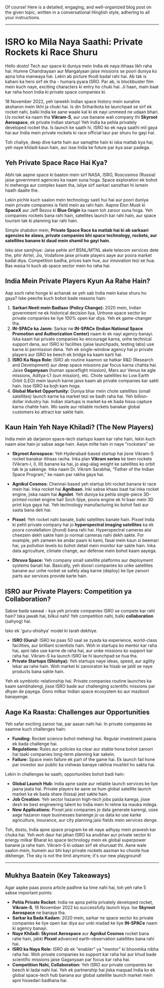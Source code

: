 Of course! Here is a detailed, engaging, and well-organized blog post on the given topic, written in a conversational Hinglish style, adhering to all your instructions.

---

# ISRO ko Mila Naya Saathi: Private Rockets ki Race Shuru

Hello dosto! Tech aur space ki duniya mein India ek naya itihaas likh raha hai. Humne Chandrayaan aur Mangalyaan jaise missions se poori duniya ko
apna loha manwaya hai. Lekin ab picture thodi badal rahi hai. Ab tak is kahani ka hero sirf ek tha - humara pyara ISRO. Par ab, is blockbuster film mein kuch naye, exciting characters ki entry ho chuki hai. Ji haan, main baat kar raha hoon India ki private space companies ki.

18 November 2022, yeh tareekh Indian space history mein sunahre aksharon mein likhi ja chuki hai. Is din Sriharikota ke launchpad se sirf ek rocket nahi, balki India ke aane waale kal ki ek nayi ummeed ne udaan bhari. Us rocket ka naam tha **Vikram-S**, aur use banane wali company thi **Skyroot Aerospace**, ek private Indian startup! Yeh India ka pehla privately developed rocket tha. Is launch ke saath hi, ISRO ko ek naya saathi mil gaya hai aur India mein private rockets ki race official taur par shuru ho gayi hai.

Toh chaliye, deep dive karte hain aur samajhte hain ki iska matlab kya hai, yeh naye khiladi kaun hain, aur isse India ke future par kya asar padega.

## Yeh Private Space Race Hai Kya?

Abhi tak aapne space ki baaton mein sirf NASA, ISRO, Roscosmos (Russia) jaise government agencies ka naam suna hoga. Space exploration ek bohot hi mehenga aur complex kaam tha, isliye sirf sarkari sansthan hi ismein haath daalte the.

Lekin pichle kuch saalon mein technology sasti hui hai aur poori duniya mein private companies is field mein aa rahi hain. Aapne Elon Musk ki **SpaceX** aur Jeff Bezos ki **Blue Origin** ka naam toh zaroor suna hoga. Yeh companies rockets bana rahi hain, satellites launch kar rahi hain, aur space tourism tak ki planning kar rahi hain.

Simple shabdon mein, **Private Space Race ka matlab hai ki ab sarkaari agencies ke alawa, private companies bhi space technology, rockets, aur satellites banane ki daud mein shamil ho gayi hain.**

Isko aise samjhiye: Jaise pehle sirf BSNL/MTNL akele telecom services dete the, phir Airtel, Jio, Vodafone jaise private players aaye aur poora market badal diya. Competition badha, prices kam hue, aur innovation tezi se hua. Bas waisa hi kuch ab space sector mein ho raha hai.

## India Mein Private Players Kyun Aa Rahe Hain?

Aap soch rahe honge ki achanak se yeh sab India mein kaise shuru ho gaya? Iske peeche kuch bohot bade reasons hain:

1.  **Sarkari Neeti mein Badlaav (Policy Change):** 2020 mein, Indian government ne ek historical decision liya. Unhone space sector ko private companies ke liye 100% open kar diya. Yeh ek game-changer tha.
2.  **IN-SPACe ka Janm:** Sarkar ne **IN-SPACe (Indian National Space Promotion and Authorization Center)** naam ki ek nayi agency banayi. Iska kaam hai private companies ko encourage karna, unhe technical support dena, aur ISRO ki facilities (jaise launchpads, testing labs) use karne ki permission dena. Yeh ek single-window agency hai jo private players aur ISRO ke beech ek bridge ka kaam karti hai.
3.  **ISRO Ka Naya Role:** ISRO ab routine kaamon se hatkar R&D (Research and Development) aur deep space missions par focus karna chahta hai. Jaise **Gaganyaan** (human spaceflight mission), Mars aur Venus ke agle missions, Aditya-L1 (sun mission), etc. Chote satellites ko Low Earth Orbit (LEO) mein launch karne jaise kaam ab private companies kar sakti hain. Isse ISRO ka bojh kam hoga.
4.  **Global Market Opportunity:** Duniya bhar mein chote satellites (small satellites) launch karne ka market tezi se badh raha hai. Yeh billion-dollar industry hai. Indian startups is market ka ek bada hissa capture karna chahte hain. Wo saste aur reliable rockets banakar global customers ko attract kar sakte hain.

## Kaun Hain Yeh Naye Khiladi? (The New Players)

India mein ab darjanon space-tech startups kaam kar rahe hain, lekin kuch naam aise hain jo sabse aage hain. Aaiye milte hain in naye "rockstars" se:

-   **Skyroot Aerospace:** Yeh Hyderabad-based startup hai jisne Vikram-S rocket banakar itihaas racha. Inka plan **Vikram series** ke teen rockets (Vikram-I, II, III) banane ka hai, jo alag-alag weight ke satellites ko orbit tak le ja sakenge. Inka naam Dr. Vikram Sarabhai, "Father of the Indian Space Program," ke naam par rakha gaya hai.

-   **Agnikul Cosmos:** Chennai-based yeh startup bhi rocket banane ki race mein hai. Inka rocket hai **Agnibaan**. Inki sabse khaas baat hai inka rocket engine, jiska naam hai **Agnilet**. Yeh duniya ka pehla single-piece 3D-printed rocket engine hai! Soch lijiye, poora engine ek hi baar mein 3D print kiya gaya hai. Yeh technology manufacturing ko bohot fast aur sasta bana deti hai.

-   **Pixxel:** Yeh rocket nahi banate, balki satellites banate hain. Pixxel India ki pehli private company hai jo **hyperspectral imaging satellites** ka ek poora constellation (jhund) bana rahi hai. Hyperspectral cameras aisi cheezein dekh sakte hain jo normal cameras nahi dekh sakte. For example, yeh zameen ke andar paani ki kami, fasal mein kaun si beemari hai, ya pollution levels ko bohot detail mein monitor kar sakte hain. Inka data agriculture, climate change, aur defense mein bohot kaam aayega.

-   **Dhruva Space:** Yeh company small satellite platforms aur deployment systems banati hai. Basically, yeh doosri companies ko unke satellites banane aur unhe rocket se safely alag karne (deploy) ke liye zaroori parts aur services provide karte hain.

## ISRO aur Private Players: Competition ya Collaboration?

Sabse bada sawaal - kya yeh private companies ISRO se compete kar rahi hain? Iska jawab hai, bilkul nahi! Yeh competition nahi, balki **collaboration** (sahyog) hai.

Isko ek 'guru-shishya' model ki tarah dekhiye.
*   **ISRO (Guru):** ISRO ke paas 50 saal se zyada ka experience, world-class facilities, aur brilliant scientists hain. Woh in startups ko mentor kar raha hai, apni labs use karne de raha hai, aur unke missions ko support kar raha hai. Vikram-S ka launch ISRO ke hi launchpad se hua tha.
*   **Private Startups (Shishya):** Yeh startups naye ideas, speed, aur agility lekar aa rahe hain. Woh market ki zarooraton ke hisab se jaldi se naye products bana sakte hain.

Yeh ek symbiotic relationship hai. Private companies routine launches ka kaam sambhalengi, jisse ISRO bade aur challenging scientific missions par dhyan de payega. Dono milkar Indian space ecosystem ko aur mazboot banayenge.

## Aage Ka Raasta: Challenges aur Opportunities

Yeh safar exciting zaroor hai, par aasan nahi hai. In private companies ke saamne kuch challenges hain:

-   **Funding:** Rocket science bohot mehengi hai. Regular investment paana ek bada challenge hai.
-   **Regulations:** Rules aur policies ka clear aur stable hona bohot zaroori hai taaki companies long-term planning kar sakein.
-   **Failure:** Space mein failure ek part of the game hai. Ek launch fail hone par investor aur public ka vishwas banaye rakhna mushkil ho sakta hai.

Lekin in challenges ke saath, opportunities bohot badi hain:
-   **Global Launch Hub:** India apne saste aur reliable launch services ke liye jaana jaata hai. Private players ke aane se hum global satellite launch market ka ek bada share (hissa) jeet sakte hain.
-   **Job Creation:** Yeh sector hazaron high-tech jobs paida karega, jisse desh ke best engineering talent ko India mein hi rehne ka mauka milega.
-   **New Applications:** Pixxel jaisi companies jo data generate karengi, usse aage hazaron naye businesses banenge jo us data ko use karke agriculture, insurance, aur city planning jaisi fields mein services denge.

Toh, dosto, India apne space program ke ek naye adhyay mein pravesh kar chuka hai. Yeh woh daur hai jahan ISRO ka anubhav aur private sector ki energy milkar Bharat ko space technology mein ek global superpower banane ja rahe hain. Vikram-S ki udaan sirf ek shuruaat thi. Aane wale saalon mein, humein aur bhi kayi private rockets aasman ko choote hue dikhenge. The sky is not the limit anymore; it's our new playground!

---

## Mukhya Baatein (Key Takeaways)

Agar aapke paas poora article padhne ka time nahi hai, toh yeh rahe 5 sabse important points:

-   **Pehla Private Rocket:** India ne apna pehla privately developed rocket, **Vikram-S**, 18 November 2022 ko successfully launch kiya. Ise **Skyroot Aerospace** ne banaya tha.
-   **Sarkar ka Bada Kadam:** 2020 mein, sarkar ne space sector ko private companies ke liye open kar diya aur unki madad ke liye **IN-SPACe** naam ki agency banayi.
-   **Naye Khiladi:** **Skyroot Aerospace** aur **Agnikul Cosmos** rocket bana rahe hain, jabki **Pixxel** advanced earth-observation satellites bana rahi hai.
-   **ISRO ka Naya Role:** ISRO ab ek "enabler" ya "mentor" ki bhoomika nibha raha hai. Woh private companies ko support kar raha hai aur khud bade scientific missions jaise Gaganyaan par focus kar raha hai.
-   **Competition Nahi, Collaboration:** Yeh ISRO aur private companies ke beech ki ladai nahi hai. Yeh ek partnership hai jiska maqsad India ko ek global space-tech hub banana aur global satellite launch market mein apni hissedari badhana hai.